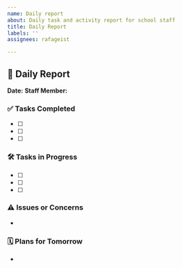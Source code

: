```yaml
---
name: Daily report
about: Daily task and activity report for school staff
title: Daily Report
labels: ''
assignees: rafageist

---
```


## 📝 Daily Report

**Date:** <!-- e.g., 2025-06-19 -->
**Staff Member:** <!-- Your full name -->

### ✅ Tasks Completed
- [ ] 
- [ ] 
- [ ] 

### 🛠 Tasks in Progress
- [ ] 
- [ ] 
- [ ] 

### ⚠️ Issues or Concerns
- 

### 🗓 Plans for Tomorrow
-
